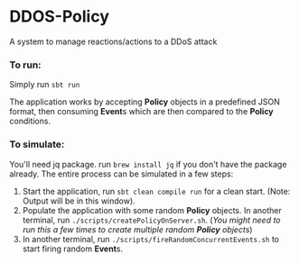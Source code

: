 # DDOS-Policy

A system to manage reactions/actions to a DDoS attack

### To run:

Simply run `sbt run`

The application works by accepting **Policy** objects in a predefined JSON format, then consuming **Event**s which are then compared to the **Policy** conditions.

### To simulate:

You'll need jq package. run `brew install jq` if you don't have the package already.
The entire process can be simulated in a few steps:

1. Start the application, run `sbt clean compile run` for a clean start. (Note: Output will be in this window).
2. Populate the application with some random **Policy** objects. In another terminal, run `./scripts/createPolicyOnServer.sh`. (*You might need to run this a few times to create multiple random **Policy** objects*)
3. In another terminal, run `./scripts/fireRandomConcurrentEvents.sh` to start firing random **Event**s. 
